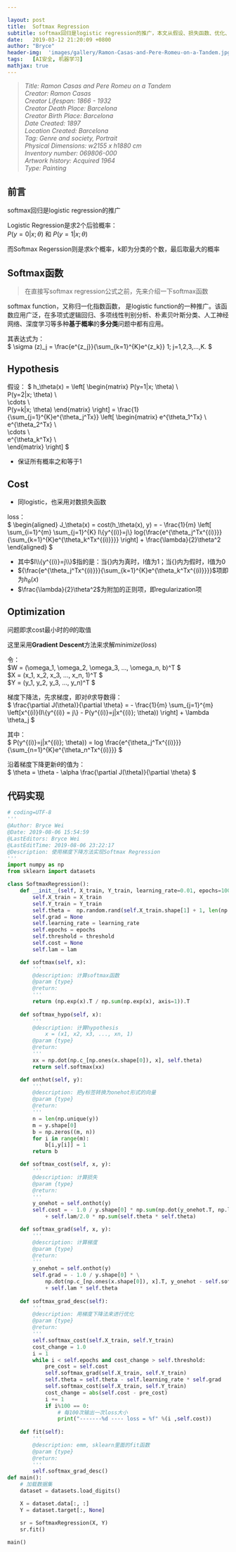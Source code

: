 ```yaml
---

layout: post
title:  Softmax Regression
subtitle: softmax回归是logistic regression的推广，本文从假设、损失函数、优化、正则到代码实现，简述softmax回归的核心
date:   2019-03-12 21:20:09 +0800
author: "Bryce"
header-img:  'images/gallery/Ramon-Casas-and-Pere-Romeu-on-a-Tandem.jpg'
tags:   [AI安全, 机器学习]
mathjax: true
---
```


> <cite>Title: Ramon Casas and Pere Romeu on a Tandem  
Creator: Ramon Casas  
Creator Lifespan: 1866 - 1932  
Creator Death Place: Barcelona  
Creator Birth Place: Barcelona  
Date Created: 1897  
Location Created: Barcelona  
Tag: Genre and society, Portrait  
Physical Dimensions: w2155 x h1880 cm  
Inventory number: 069806-000  
Artwork history: Acquired 1964  
Type: Painting  </cite>  

## 前言

softmax回归是logistic regression的推广

Logistic Regression是求2个后验概率：  
$P(y=0|x;\theta)$ 和 $P(y=1|x;\theta)$

而Softmax Regerssion则是求k个概率，k即为分类的个数，最后取最大的概率

## Softmax函数  

> 在直接写softmax regression公式之前，先来介绍一下softmax函数

softmax function，又称归一化指数函数， 是logistic function的一种推广。该函数应用广泛，在多项式逻辑回归、多项线性判别分析、朴素贝叶斯分类、人工神经网络、深度学习等多种**基于概率**的**多分类**问题中都有应用。  

其表达式为：  
$
\sigma (z)\_j = \frac{e^{z_j}}{\sum_{k=1}^{K}e^{z_k}} 1; j=1,2,3,...,K.
$
  
## Hypothesis

假设：
$
h_\theta(x) = \left[
                \begin{matrix}
                    P(y=1|x; \theta) \\\
                    P(y=2|x; \theta) \\\
                    \cdots \\\
                    P(y=k|x; \theta)
                \end{matrix}
              \right]
            = \frac{1}{\sum_{j=1}^{K}e^{\theta_j^Tx}} \left[
            \begin{matrix}
                e^{\theta_1^Tx} \\\
                e^{\theta_2^Tx} \\\
                \cdots \\\
                e^{\theta_k^Tx} \\\
            \end{matrix}
            \right]
$

- 保证所有概率之和等于1

## Cost  

- 同logistic，也采用对数损失函数

loss：  
$
\begin{aligned}
J_\theta(x) = cost(h_\theta(x), y)  = - \frac{1}{m} \left[ \sum_{i=1}^{m} \sum_{j=1}^{K} I\\{y^{(i)}=j\\} log{\frac{e^{\theta_j^Tx^{(i)}}}{\sum_{k=1}^{K}e^{\theta_k^Tx^{(i)}}}} \right] + \frac{\lambda}{2}\theta^2
\end{aligned}
$

- 其中$I\\{y^{(i)}=j\\}$指的是：当{}内为真时，I值为1；当{}内为假时，I值为0
- ${\frac{e^{\theta_j^Tx^{(i)}}}{\sum_{k=1}^{K}e^{\theta_k^Tx^{(i)}}}}$项即为$h_\theta(x)$
- $\frac{\lambda}{2}\theta^2$为附加的正则项，即regularization项

## Optimization

问题即求cost最小时的$\theta$的取值  

这里采用**Gradient Descent**方法来求解$minimize(loss)$

令：  
$W = (\omega_1, \omega_2, \omega_3, ..., \omega_n, b)^T $  
$X = (x_1, x_2, x_3, ..., x_n, 1)^T $  
$Y = (y_1, y_2, y_3, ..., y_n)^T $  

梯度下降法，先求梯度，即对$\theta$求导数得：  
$
\frac{\partial J(\theta)}{\partial \theta} = - \frac{1}{m} \sum_{j=1}^{m} \left[x^{(i)}(I\\{y^{(i)} = j\\} - P(y^{(i)}=j|x^{(i)}; \theta)) \right] + \lambda \theta_j
$

其中：  
$
P(y^{(i)}=j|x^{(i)}; \theta)) = log \frac{e^{\theta_j^Tx^{(i)}}}{\sum_{n=1}^{K}e^{\theta_n^Tx^{(i)}}}
$

沿着梯度下降更新$\theta$的值为：  
$
\theta = \theta - \alpha \frac{\partial J(\theta)}{\partial \theta}
$

## 代码实现

```python
# coding=UTF-8
'''
@Author: Bryce Wei
@Date: 2019-08-06 15:54:59
@LastEditors: Bryce Wei
@LastEditTime: 2019-08-06 23:22:17
@Description: 使用梯度下降方法实现Softmax Regression
'''
import numpy as np
from sklearn import datasets

class SoftmaxRegression():
    def __init__(self, X_train, Y_train, learning_rate=0.01, epochs=10000, threshold=0.0001, lam=0.1):
        self.X_train = X_train
        self.Y_train = Y_train
        self.theta =  np.random.rand(self.X_train.shape[1] + 1, len(np.unique(self.Y_train)))
        self.grad = None
        self.learning_rate = learning_rate
        self.epochs = epochs
        self.threshold = threshold
        self.cost = None
        self.lam = lam

    def softmax(self, x):
        '''
        @description: 计算softmax函数
        @param {type} 
        @return: 
        '''
        return (np.exp(x).T / np.sum(np.exp(x), axis=1)).T
        
    def softmax_hypo(self, x):
        '''
        @description: 计算hypothesis
            x = (x1, x2, x3, ..., xn, 1)
        @param {type} 
        @return:  
        '''
        xx = np.dot(np.c_[np.ones(x.shape[0]), x], self.theta)
        return self.softmax(xx)

    def onthot(self, y):
        '''
        @description: 把y标签转换为onehot形式的向量
        @param {type} 
        @return: 
        '''
        n = len(np.unique(y))
        m = y.shape[0]
        b = np.zeros((m, n))
        for i in range(m):
            b[i,y[i]] = 1
        return b

    def softmax_cost(self, x, y):
        '''
        @description: 计算损失
        @param {type} 
        @return: 
        '''
        y_onehot = self.onthot(y)
        self.cost = - 1.0 / y.shape[0] * np.sum(np.dot(y_onehot.T, np.log(self.softmax_hypo(x)))) \
            + self.lam/2.0 * np.sum(self.theta * self.theta)

    def softmax_grad(self, x, y):
        '''
        @description: 计算梯度
        @param {type} 
        @return: 
        '''
        y_onehot = self.onthot(y)
        self.grad = - 1.0 / y.shape[0] * \
            np.dot(np.c_[np.ones(x.shape[0]), x].T, y_onehot - self.softmax_hypo(x)) \
            + self.lam * self.theta
        
    def softmax_grad_desc(self):
        '''
        @description: 用梯度下降法来进行优化
        @param {type} 
        @return: 
        '''
        self.softmax_cost(self.X_train, self.Y_train)
        cost_change = 1.0
        i = 1
        while i < self.epochs and cost_change > self.threshold:
            pre_cost = self.cost
            self.softmax_grad(self.X_train, self.Y_train)
            self.theta = self.theta - self.learning_rate * self.grad
            self.softmax_cost(self.X_train, self.Y_train)
            cost_change = abs(self.cost - pre_cost)
            i += 1
            if i%100 == 0:
                # 每100次输出一次loss大小
                print("-------%d ---- loss = %f" %(i ,self.cost))
        
    def fit(self):
        '''
        @description: emm, sklearn里面的fit函数 
        @param {type} 
        @return: 
        '''
        self.softmax_grad_desc()
def main():
    # 加载数据集
    dataset = datasets.load_digits()

    X = dataset.data[:, :]
    Y = dataset.target[:, None]

    sr = SoftmaxRegression(X, Y)
    sr.fit()
    
main()
```
